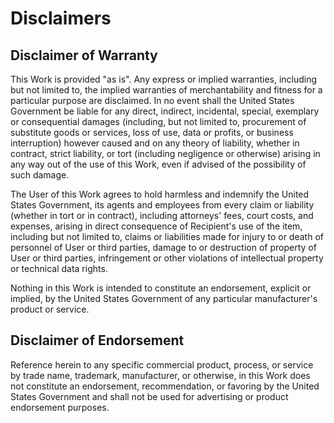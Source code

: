 # Disclaimers

## Disclaimer of Warranty
This Work is provided "as is". Any express or implied warranties, including but not limited to, the implied warranties of merchantability and fitness for a particular purpose are disclaimed. In no event shall the United States Government be liable for any direct, indirect, incidental, special, exemplary or consequential damages (including, but not limited to, procurement of substitute goods or services, loss of use, data or profits, or business interruption) however caused and on any theory of liability, whether in contract, strict liability, or tort (including negligence or otherwise) arising in any way out of the use of this Work, even if advised of the possibility of such damage.

The User of this Work agrees to hold harmless and indemnify the United States Government, its agents and employees from every claim or liability (whether in tort or in contract), including attorneys' fees, court costs, and expenses, arising in direct consequence of Recipient's use of the item, including but not limited to, claims or liabilities made for injury to or death of personnel of User or third parties, damage to or destruction of property of User or third parties, infringement or other violations of intellectual property or technical data rights.

Nothing in this Work is intended to constitute an endorsement, explicit or implied, by the United States Government of any particular manufacturer's product or service.

## Disclaimer of Endorsement
Reference herein to any specific commercial product, process, or service by trade name, trademark, manufacturer, or otherwise, in this Work does not constitute an endorsement, recommendation, or favoring by the United States Government and shall not be used for advertising or product endorsement purposes.
